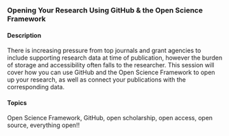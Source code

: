 ### Opening Your Research Using GitHub & the Open Science Framework

#### Description
There is increasing pressure from top journals and grant agencies to include supporting research data at time of publication, however the burden of storage and accessibility often falls to the researcher. This session will cover how you can use GitHub and the Open Science Framework to open up your research, as well as connect your publications with the corresponding data. 

#### Topics
Open Science Framework, GitHub, open scholarship, open access, open source, everything open!!